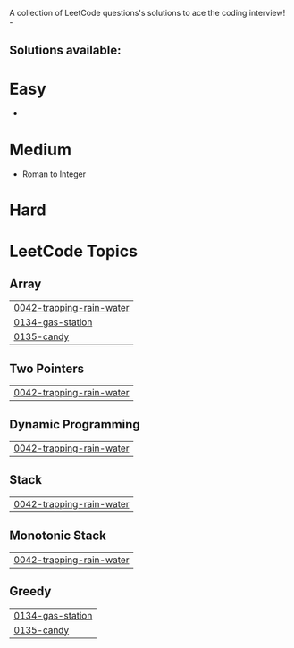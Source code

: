 A collection of LeetCode questions's solutions to ace the coding interview! -

## Solutions available:

# Easy
- 
# Medium
- Roman to Integer

# Hard

<!---LeetCode Topics Start-->
# LeetCode Topics
## Array
|  |
| ------- |
| [0042-trapping-rain-water](https://github.com/farheenimam/LeetCode-Solutions/tree/master/0042-trapping-rain-water) |
| [0134-gas-station](https://github.com/farheenimam/LeetCode-Solutions/tree/master/0134-gas-station) |
| [0135-candy](https://github.com/farheenimam/LeetCode-Solutions/tree/master/0135-candy) |
## Two Pointers
|  |
| ------- |
| [0042-trapping-rain-water](https://github.com/farheenimam/LeetCode-Solutions/tree/master/0042-trapping-rain-water) |
## Dynamic Programming
|  |
| ------- |
| [0042-trapping-rain-water](https://github.com/farheenimam/LeetCode-Solutions/tree/master/0042-trapping-rain-water) |
## Stack
|  |
| ------- |
| [0042-trapping-rain-water](https://github.com/farheenimam/LeetCode-Solutions/tree/master/0042-trapping-rain-water) |
## Monotonic Stack
|  |
| ------- |
| [0042-trapping-rain-water](https://github.com/farheenimam/LeetCode-Solutions/tree/master/0042-trapping-rain-water) |
## Greedy
|  |
| ------- |
| [0134-gas-station](https://github.com/farheenimam/LeetCode-Solutions/tree/master/0134-gas-station) |
| [0135-candy](https://github.com/farheenimam/LeetCode-Solutions/tree/master/0135-candy) |
<!---LeetCode Topics End-->